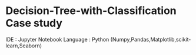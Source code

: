 # Decision-Tree-with-Classification Case study
IDE : Jupyter Notebook
Language : Python (Numpy,Pandas,Matplotlib,scikit-learn,Seaborn)
